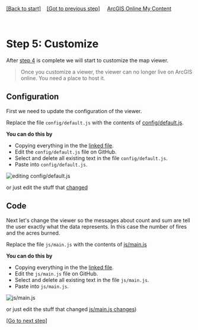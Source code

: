 [[Back to start]](github.md)&nbsp;&nbsp;&nbsp;&nbsp;[[Got to previous step]](GitHub_step4.md)
&nbsp;&nbsp;&nbsp;&nbsp;[ArcGIS Online My Content](http://www.arcgis.com/home/content.html)

&nbsp;


# Step 5: Customize

After [step 4](GitHub_step4.md) is complete we will start to customize the map viewer.

> Once  you customize a viewer, the viewer can no longer live on ArcGIS online. 
> You need a place to host it.

## Configuration 

First we need to update the configuration of the viewer.

Replace the file `config/default.js` with the contents of 
[config/default.js](https://gist.github.com/daveism/64c30b371a055f18bd20c52557d51d3a).  

**You can do this by**
- Copying everything in the the [linked file](https://gist.github.com/daveism/64c30b371a055f18bd20c52557d51d3a).  
- Edit the `config/default.js` file on GitHub. 
- Select and delete all existing text in the file `config/default.js`.
- Paste into  `config/default.js`.

![editing config/default.js](https://docs.google.com/uc?id=0BykF_bN9fsvIaExtbGE3UEgxS3c)

or just edit the stuff that [changed](https://gist.github.com/daveism/185dbc903a9f3755cf241700ef8374d7/revisions?diff=split)


## Code 

Next let's change the viewer so the messages about count and sum are tell the user exactly what the data represents.  In this case the number of fires and the acres burned.

Replace the file `js/main.js` with the contents of 
[js/main.js](https://gist.github.com/daveism/185dbc903a9f3755cf241700ef8374d7)

**You can do this by**
- Copying everything in the the [linked file](https://gist.github.com/daveism/185dbc903a9f3755cf241700ef8374d7).  
- Edit the `js/main.js` file on GitHub. 
- Select and delete all existing text in the file `js/main.js`.
- Paste into  `js/main.js`.

![js/main.js](https://docs.google.com/uc?id=0BykF_bN9fsvIOXdMQmVKLVZULVU)

or just edit the stuff that changed
[js/main.js changes](https://gist.github.com/daveism/981289ab2730a7f1f148e6b991ef7020/revisions?diff=split))


[[Go to next step]](GitHub_step6.md)

